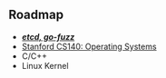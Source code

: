 ## Roadmap

- [**_etcd, go-fuzz_**](https://github.com/gyuho/learn/tree/master/doc/etcd_go_fuzz)
- [Stanford CS140: Operating Systems](http://www.scs.stanford.edu/15wi-cs140/)
- C/C++
- Linux Kernel
